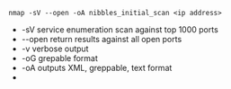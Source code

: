 `nmap -sV --open -oA nibbles_initial_scan <ip address>`

- -sV service enumeration scan against top 1000 ports
- --open return results against all open ports
- -v verbose output
- -oG grepable format
- -oA outputs XML, greppable, text format
- 
